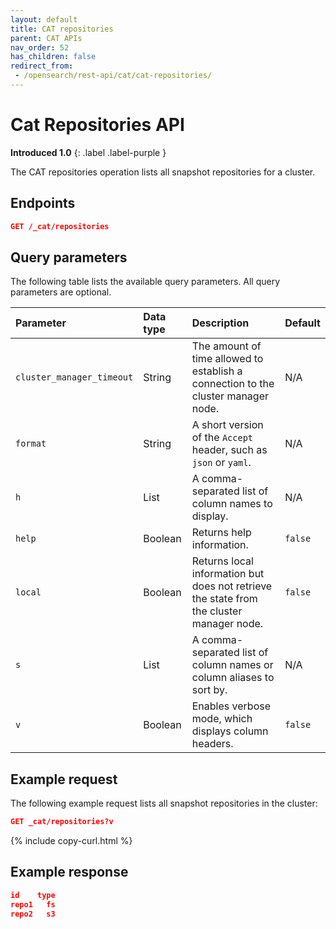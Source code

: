 ```yaml
---
layout: default
title: CAT repositories
parent: CAT APIs
nav_order: 52
has_children: false
redirect_from:
 - /opensearch/rest-api/cat/cat-repositories/
---
```


# Cat Repositories API
**Introduced 1.0**
{: .label .label-purple }

The CAT repositories operation lists all snapshot repositories for a cluster.

<!-- spec_insert_start
api: cat.repositories
component: endpoints
-->
## Endpoints
```json
GET /_cat/repositories
```
<!-- spec_insert_end -->


<!-- spec_insert_start
api: cat.repositories
component: query_parameters
columns: Parameter, Data type, Description, Default
include_deprecated: false
-->
## Query parameters

The following table lists the available query parameters. All query parameters are optional.

| Parameter | Data type | Description | Default |
| :--- | :--- | :--- | :--- |
| `cluster_manager_timeout` | String | The amount of time allowed to establish a connection to the cluster manager node. | N/A |
| `format` | String | A short version of the `Accept` header, such as `json` or `yaml`. | N/A |
| `h` | List | A comma-separated list of column names to display. | N/A |
| `help` | Boolean | Returns help information. | `false` |
| `local` | Boolean | Returns local information but does not retrieve the state from the cluster manager node. | `false` |
| `s` | List | A comma-separated list of column names or column aliases to sort by. | N/A |
| `v` | Boolean | Enables verbose mode, which displays column headers. | `false` |

<!-- spec_insert_end -->

## Example request

The following example request lists all snapshot repositories in the cluster:

```json
GET _cat/repositories?v
```
{% include copy-curl.html %}


## Example response

```json
id    type
repo1   fs
repo2   s3
```
